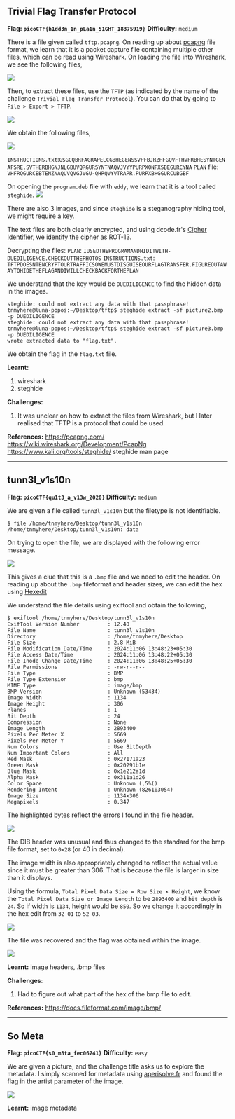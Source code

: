 ## Trivial Flag Transfer Protocol

**Flag: `picoCTF{h1dd3n_1n_pLa1n_51GHT_18375919}`**
**Difficulty:** `medium`

There is a file given called `tftp.pcapng`. On reading up about [pcapng](https://pcapng.com/) file format, we learn that it is a packet capture file containing multiple other files, which can be read using Wireshark. On loading the file into Wireshark, we see the following files,

![](/media/forensics_tftp_1.png)

Then, to extract these files, use the `TFTP` (as indicated by the name of the challenge `Trivial Flag Transfer Protocol`). You can do that by going to `File > Export > TFTP`.

![](/media/forensics_tftp_2.png)

We obtain the following files,

![](/media/forensics_tftp_3.png)

`INSTRUCTIONS.txt`:`GSGCQBRFAGRAPELCGBHEGENSSVPFBJRZHFGQVFTHVFRBHESYNTGENAFSRE.SVTHERBHGNJNLGBUVQRGURSYNTNAQVJVYYPURPXONPXSBEGURCYNA`
`PLAN` file: `VHFRQGURCEBTENZNAQUVQVGJVGU-QHRQVYVTRAPR.PURPXBHGGURCUBGBF`

On opening the `program.deb` file with `eddy`, we learn that it is a tool called `steghide`. 
![](/media/forensics_tftp_4.png)

There are also 3 images, and since `steghide` is a steganography hiding tool, we might require a key.

The text files are both clearly encrypted, and using dcode.fr's [Cipher Identifier](https://www.dcode.fr/cipher-identifier), we identify the cipher as ROT-13.

Decrypting the files:
`PLAN`: `IUSEDTHEPROGRAMANDHIDITWITH-DUEDILIGENCE.CHECKOUTTHEPHOTOS`
`INSTRUCTIONS.txt`: `TFTPDOESNTENCRYPTOURTRAFFICSOWEMUSTDISGUISEOURFLAGTRANSFER.FIGUREOUTAWAYTOHIDETHEFLAGANDIWILLCHECKBACKFORTHEPLAN`

We understand that the key would be `DUEDILIGENCE` to find the hidden data in the images. 

```tnmyhere@luna-popos:~/Desktop/tftp$ steghide extract -sf picture1.bmp -p DUEDILIGENCE
steghide: could not extract any data with that passphrase!
tnmyhere@luna-popos:~/Desktop/tftp$ steghide extract -sf picture2.bmp -p DUEDILIGENCE
steghide: could not extract any data with that passphrase!
tnmyhere@luna-popos:~/Desktop/tftp$ steghide extract -sf picture3.bmp -p DUEDILIGENCE
wrote extracted data to "flag.txt".
```

We obtain the flag in the `flag.txt` file.

**Learnt:** 
1. wireshark
2. steghide

**Challenges:**
1. It was unclear on how to extract the files from Wireshark, but I later realised that TFTP is a protocol that could be used.

**References:**
https://pcapng.com/
https://wiki.wireshark.org/Development/PcapNg
https://www.kali.org/tools/steghide/
steghide man page


---

## tunn3l_v1s10n

**Flag: `picoCTF{qu1t3_a_v13w_2020}`
Difficulty:** `medium`

We are given a file called `tunn3l_v1s10n` but the filetype is not identifiable.

```
$ file /home/tnmyhere/Desktop/tunn3l_v1s10n
/home/tnmyhere/Desktop/tunn3l_v1s10n: data
```

On trying to open the file, we are displayed with the following error message.

![](/media/forensics_tunnelvision_1.png)

This gives a clue that this is a `.bmp` file and we need to edit the header. On reading up about the `.bmp` fileformat and header sizes, we can edit the hex using [Hexedit](https://hexed.it)

We understand the file details using exiftool and obtain the following,
```
$ exiftool /home/tnmyhere/Desktop/tunn3l_v1s10n
ExifTool Version Number         : 12.40
File Name                       : tunn3l_v1s10n
Directory                       : /home/tnmyhere/Desktop
File Size                       : 2.8 MiB
File Modification Date/Time     : 2024:11:06 13:48:23+05:30
File Access Date/Time           : 2024:11:06 13:48:22+05:30
File Inode Change Date/Time     : 2024:11:06 13:48:25+05:30
File Permissions                : -rw-r--r--
File Type                       : BMP
File Type Extension             : bmp
MIME Type                       : image/bmp
BMP Version                     : Unknown (53434)
Image Width                     : 1134
Image Height                    : 306
Planes                          : 1
Bit Depth                       : 24
Compression                     : None
Image Length                    : 2893400
Pixels Per Meter X              : 5669
Pixels Per Meter Y              : 5669
Num Colors                      : Use BitDepth
Num Important Colors            : All
Red Mask                        : 0x27171a23
Green Mask                      : 0x20291b1e
Blue Mask                       : 0x1e212a1d
Alpha Mask                      : 0x311a1d26
Color Space                     : Unknown (,5%()
Rendering Intent                : Unknown (826103054)
Image Size                      : 1134x306
Megapixels                      : 0.347
```


The highlighted bytes reflect the errors I found in the file header.

![](/media/forensics_tunnelvision_2.png)

The DIB header was unusual and thus changed to the standard for the bmp file format, set to `0x28` (or 40 in decimal). 

The image width is also appropriately changed to reflect the actual value since it must be greater than 306. That is because the file is larger in size than it displays.

Using the formula, `Total Pixel Data Size = Row Size × Height`, we know the `Total Pixel Data Size or Image Length` to be `2893400` and `bit depth` is `24`. So if width is `1134`, height would be `850`. So we change it accordingly in the hex edit from `32 01` to `52 03`.

![](/media/forensics_tunnelvision_3.png)

The file was recovered and the flag was obtained within the image.

![](/media/forensics_tunnelvision_4.png)

**Learnt:** image headers, .bmp files

**Challenges**:
1. Had to figure out what part of the hex of the bmp file to edit.

**References:**
https://docs.fileformat.com/image/bmp/

---

## So Meta

**Flag: `picoCTF{s0_m3ta_fec06741}`**
**Difficulty:** `easy`

We are given a picture, and the challenge title asks us to explore the metadata. I simply scanned for metadata using [aperisolve.fr](https://aperisolve.fr) and found the flag in the artist parameter of the image.

![](/media/forensics_someta_1.png)

**Learnt:** image metadata